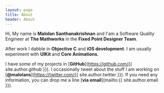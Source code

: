 ```yaml
---
layout: page
title: About
header: About
---
```


Hi, My name is __Malolan Santhanakrishnan__ and I'am a Software Quality Engineer at __The Mathworks__ in the __Fixed Point Designer Team__.

After work I dabble in __Objective C__ and __iOS development__. I am usually experiment with __UIKit__ and __Core Animations__.

I have some of my projects in [__GitHub__](https://github.com/{{ site.author.github }}). I occasionally tweet about the stuff I am working on [__@malolans__](https://twitter.com/{{ site.author.twitter }}). If you need any information, you can drop me a line [__via email__](mailto:{{ site.author.email }}).